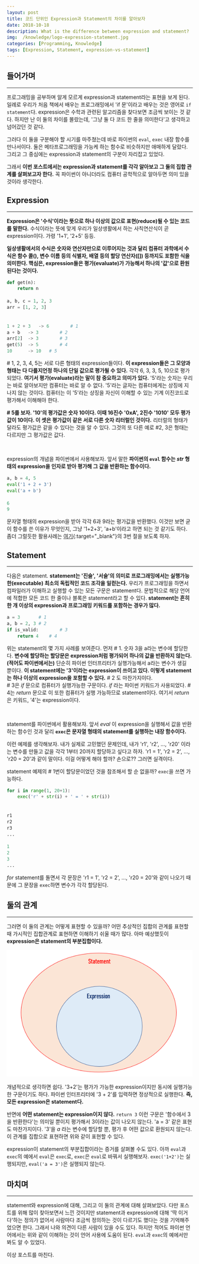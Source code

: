 ```yaml
---
layout: post
title: 코드 단위인 Expression과 Statement의 차이를 알아보자
date: 2018-10-18
description: What is the difference between expression and statement?
img:  /knowledge/logo-expression-statement.jpg
categories: [Programming, Knowledge]
tags: [Expression, Statement, expression-vs-statement]
---
```


## 들어가며

---

프로그래밍을 공부하며 알게 모르게 expression과 statement라는 표현을 보게 된다. 일례로 우리가 처음 책에서 배우는 프로그래밍에서 'if 문'이라고 배우는 것은 영어로 `if statement`다. expression은 수학과 관련된 알고리즘을 찾다보면 조금씩 보이는 것 같다. 하지만 난 이 둘의 차이를 몰랐는데, '그냥 둘 다 코드 한 줄을 의미한다'고 생각하고 넘어갔던 것 같다.  

그러다 이 둘을 구분해야 할 시기를 마주쳤는데 바로 파이썬의 `eval`, `exec` 내장 함수를 만나서이다. 둘은 메타프로그래밍을 가능케 하는 함수로 비슷하지만 애매하게 달랐다. 그리고 그 중심에는 expression과 statement의 구분이 자리잡고 있었다.  

그래서 **이번 포스트에서는 expression과 statement를 각각 알아보고 그 둘의 집합 관계를 살펴보고자 한다.** 꼭 파이썬이 아니더라도 컴퓨터 공학적으로 알아두면 의미 있을 것이라 생각한다.


## Expression

---

**Expression은 '수식'이라는 뜻으로 하나 이상의 값으로 표현(reduce)될 수 있는 코드를 말한다.** 수식이라는 뜻에 맞게 우리가 일상생활에서 하는 사칙연산식이 곧 expression이다. 가령 '1+1', '2+5' 등등.  

**일상생활에서의 수식은 숫자와 연산자만으로 이루어지는 것과 달리 컴퓨터 과학에서 수식은 함수 콜(), 변수 이름 등의 식별자, 배열 등의 할당 연산자([]) 등까지도 포함한 식을 의미한다. 핵심은, expression들은 평가(evaluate)가 가능해서 하나의 '값'으로 환원된다는 것이다.**

```python
def get(n):
    return n

a, b, c = 1, 2, 3
arr = [1, 2, 3]


1 + 2 + 3	-> 6		# 1
a + b	-> 3		# 2
arr[2]	-> 3		# 3
get(5)	-> 5		# 4
10		-> 10	# 5
```
\# 1, 2, 3, 4, 5는 서로 다른 형태의 expression들이다. **이 expression들은 그 모양과 형태는 다 다를지언정 하나의 단일 값으로 평가될 수 있다.** 각각 6, 3, 3, 5, 10으로 평가되었다. **여기서 평가(evaluate)라는 말이 참 중요하고 의미가 있다.** '5'라는 숫자는 우리는 바로 알아보지만 컴퓨터는 바로 알 수 없다. '5'라는 글자는 컴퓨터에게는 상징에 지나지 않는 것이다. 컴퓨터는 이 '5'라는 상징을 자신이 이해할 수 있는 기계 이진코드로 평가해서 이해해야 한다.  

**\# 5를 보자. '10'의 평가값은 숫자 10이다. 이때 16진수 '0xA', 2진수 '1010' 모두 평가값이 10이다. 이 셋은 평가값이 같은 서로 다른 숫자 리터럴인 것이다.** 리터럴의 형태가 달라도 평가값은 같을 수 있다는 것을 알 수 있다. 그것의 또 다른 예로 \#2, 3은 형태는 다르지만 그 평가값은 값다.  

<br>

expression의 개념을 파이썬에서 사용해보자. 앞서 말한 **파이썬의 `eval` 함수는 _str_ 형태의 expression을 인자로 받아 평가해 그 값을 반환하는 함수이다.**

```python
a, b = 4, 5
eval('1 + 2 + 3')
eval('a + b')

6
9
```

문자열 형태의 expression을 받아 각각 6과 9라는 평가값을 반환했다. 이것만 보면 굳이 함수를 쓴 이유가 무엇인지, 그냥  '1+2+3', 'a+b'이라고 하면 되는 것 같기도 하다. 좀더 그럴듯한 활용사례는 [여기](https://shoark7.github.io/programming/algorithm/3ways-to-get-multiplication-in-a-list-in-python.html){:target="\_blank"}의 3번 절을 보도록 하자.



## Statement

---

다음은 statement. **statement는 '진술', '서술'의 의미로 프로그래밍에서는 실행가능한(executable) 최소의 독립적인 코드 조각을 일컫는다.** 우리가 프로그래밍을 하면서 컴파일러가 이해하고 실행할 수 있는 모든 구문은 statement다. 문법적으로 해당 언어에 적합한 모든 코드 한 줄이나 블록은 statement라고 할 수 있다. **statement는 흔히 한 개 이상의 expression과 프로그래밍 키워드를 포함하는 경우가 많다.**

```python
a = 3		# 1
a, b = 2, 3	# 2
if is_valid:		# 3
    return 4	# 4
```

위는 statement의 몇 가지 사례를 보여준다. 먼저 \# 1. 숫자 3을 a라는 변수에 할당한다. **변수에 할당하는 할당문은 expression처럼 평가되어 하나의 값을 반환하지 않는다.(적어도 파이썬에서는)** 단순히 파이썬 인터프리터가 실행가능해서 a라는 변수가 생길 뿐이다. **이 statement에는 '3'이라는 expression이 쓰이고 있다. 이렇게 statement는 하나 이상의 expression을 포함할 수 있다.** \# 2 도 마찬가지이다.  
\# 3은 _if_ 문으로 컴퓨터가 실행가능한 구문이다. _if_ 라는 파이썬 키워드가 사용되었다. \# 4는 _return_ 문으로 이 또한 컴퓨터가 실행 가능하므로 statement이다. 여기서 _return_ 은 키워드, '4'는 expression이다.


<br>

statement를 파이썬에서 활용해보자. 앞서 _eval_ 이 expression을 실행해서 값을 반환하는 함수인 것과 달리 **`exec`은 문자열 형태의 statement를 실행하는 내장 함수이다.**  

이런 예제를 생각해보자. 내가 실제로 고민했던 문제인데, 내가 'r1', 'r2', ..., 'r20' 이라는 변수를 만들고 값을 각각 1부터 20까지 할당하고 싶다고 하자. 'r1 = 1', 'r2 = 2', ..., 'r20 = 20'과 같이 말이다. 이걸 어떻게 해야 할까? 손으로?? 그러면 실격이다.  

statement 예제의 \# 1번이 할당문이었던 것을 참조해서 할 순 없을까? `exec`을 쓰면 가능하다.


```python
for i in range(1, 20+1):
    exec('r' + str(i) + ' = ' + str(i))


r1
r2
r3
...

1
2
3
...
```

_for_ statement를 돌면서 각 문장은 'r1 = 1', 'r2 = 2', ..., 'r20 = 20'와 같이 나오기 때문에 그 문장을 `exec`하면 변수가  각각 할당된다.



## 둘의 관계

---

그러면 이 둘의 관계는 어떻게 표현할 수 있을까? 어떤 추상적인 집합의 관계를 표현할 때 가시적인 집합관계로 표현하면 이해하기 쉬울 때가 많다. 아마 예상했듯이 **expression은 statement의 부분집합이다.**

![expression-vs-statement-diagram](/assets/img/knowledge/expression_statement.png)

개념적으로 생각하면 쉽다. '3+2'는 평가가 가능한 expression이지만 동시에 실행가능한 구문이기도 하다. 파이썬 인터프리터에 '3 + 2'를 입력하면 정상적으로 실행한다. **즉, 모든 expression은 statement다.**  

반면에 **어떤 statement는 expression이지 않다.** `return 3` 이런 구문은 '함수에서 3을 반환한다'는 의미일 뿐이지 평가해서 3이라는 값이 나오지 않는다. 'a = 3' 같은 표현도 마찬가지이다. '3'을 _a_ 라는 변수에 할당할 뿐, 평가 후 어떤 값으로 환원되지 않는다. 이 관계를 집합으로 표현하면 위와 같이 표현할 수 있다.  

expression이 statement의 부분집합이라는 증거를 살펴볼 수도 있다. 아까 `eval`과 `exec`의 예에서 `eval`은 `exec`로, `exec`은 `eval`로 바꿔서 실행해보자. `exec('1+2')`는 실행되지만, `eval('a = 3')`은 실행되지 않는다.



## 마치며

---

statement와 expression에 대해, 그리고 이 둘의 관계에 대해 살펴보았다. 다만 포스트를 위해 많이 찾아보면서 느낀 것이지만 statement과 expression에 대해 '딱 이거다'하는 정의가 없어서 사람마다 조금씩 정의하는 것이 다르기도 했다는 것을 기억해주었으면 한다. 그래서 나와 의견이 다른 사람이 있을 수도 있다. 하지만 적어도 파이썬 언어에서는 위와 같이 이해하는 것이 언어 사용에 도움이 된다. `eval`과 `exec`의 예에서만 봐도 알 수 있었다.  

이상 포스트를 마친다.
